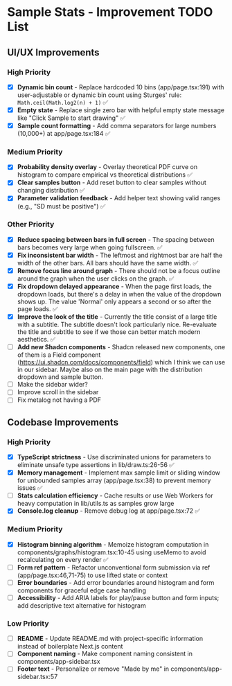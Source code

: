 # Sample Stats - Improvement TODO List

## UI/UX Improvements

### High Priority

- [x] **Dynamic bin count** - Replace hardcoded 10 bins (app/page.tsx:191) with user-adjustable or dynamic bin count using Sturges' rule: `Math.ceil(Math.log2(n) + 1)` ✅
- [x] **Empty state** - Replace single zero bar with helpful empty state message like "Click Sample to start drawing" ✅
- [x] **Sample count formatting** - Add comma separators for large numbers (10,000+) at app/page.tsx:184 ✅

### Medium Priority

- [x] **Probability density overlay** - Overlay theoretical PDF curve on histogram to compare empirical vs theoretical distributions ✅
- [x] **Clear samples button** - Add reset button to clear samples without changing distribution ✅
- [x] **Parameter validation feedback** - Add helper text showing valid ranges (e.g., "SD must be positive") ✅

### Other Priority

- [x] **Reduce spacing between bars in full screen** - The spacing between bars becomes very large when going fullscreen. ✅
- [x] **Fix inconsistent bar width** - The leftmost and rightmost bar are half the width of the other bars. All bars should have the same width. ✅
- [x] **Remove focus line around graph** - There should not be a focus outline around the graph when the user clicks on the graph. ✅
- [x] **Fix dropdown delayed appearance** - When the page first loads, the dropdown loads, but there's a delay in when the value of the dropdown shows up. The value 'Normal' only appears a second or so after the page loads. ✅
- [x] **Improve the look of the title** - Currently the title consist of a large title with a subtitle. The subtitle doesn't look particularly nice. Re-evaluate the title and subtitle to see if we those can better match modern aesthetics. ✅
- [ ] **Add new Shadcn components** - Shadcn released new components, one of them is a Field component (https://ui.shadcn.com/docs/components/field) which I think we can use in our sidebar. Maybe also on the main page with the distribution dropdown and sample button.
- [ ] Make the sidebar wider?
- [ ] Improve scroll in the sidebar
- [ ] Fix metalog not having a PDF

## Codebase Improvements

### High Priority

- [x] **TypeScript strictness** - Use discriminated unions for parameters to eliminate unsafe type assertions in lib/draw.ts:26-56 ✅
- [x] **Memory management** - Implement max sample limit or sliding window for unbounded samples array (app/page.tsx:38) to prevent memory issues ✅
- [ ] **Stats calculation efficiency** - Cache results or use Web Workers for heavy computation in lib/utils.ts as samples grow large
- [x] **Console.log cleanup** - Remove debug log at app/page.tsx:72 ✅

### Medium Priority

- [x] **Histogram binning algorithm** - Memoize histogram computation in components/graphs/histogram.tsx:10-45 using useMemo to avoid recalculating on every render ✅
- [ ] **Form ref pattern** - Refactor unconventional form submission via ref (app/page.tsx:46,71-75) to use lifted state or context
- [ ] **Error boundaries** - Add error boundaries around histogram and form components for graceful edge case handling
- [ ] **Accessibility** - Add ARIA labels for play/pause button and form inputs; add descriptive text alternative for histogram

### Low Priority

- [ ] **README** - Update README.md with project-specific information instead of boilerplate Next.js content
- [ ] **Component naming** - Make component naming consistent in components/app-sidebar.tsx
- [ ] **Footer text** - Personalize or remove "Made by me" in components/app-sidebar.tsx:57
